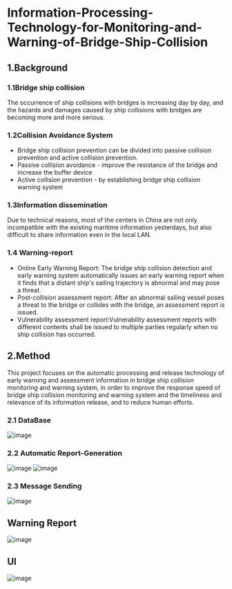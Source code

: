 # Information-Processing-Technology-for-Monitoring-and-Warning-of-Bridge-Ship-Collision
## 1.Background

### 1.1Bridge ship collision
The occurrence of ship collisions with bridges is increasing day by day, and the hazards and damages caused by ship collisions with bridges are becoming more and more serious.
### 1.2Collision Avoidance System
- Bridge ship collision prevention can be divided into passive collision prevention and active collision prevention.
- Passive collision avoidance - improve the resistance of the bridge and increase the buffer device
- Active collision prevention - by establishing bridge ship collision warning system
### 1.3Information dissemination
Due to technical reasons, most of the centers in China are not only incompatible with the existing maritime information yesterdays, but also difficult to share information even in the local LAN.

### 1.4 Warning-report
- Online Early Warning Report: The bridge ship collision detection and early warning system automatically issues an early warning report when it finds that a distant ship's sailing trajectory is abnormal and may pose a threat.
- Post-collision assessment report: After an abnormal sailing vessel poses a threat to the bridge or collides with the bridge, an assessment report is issued.
- Vulnerability assessment report:Vulnerability assessment reports with different contents shall be issued to multiple parties regularly when no ship collision has occurred.

## 2.Method
This project focuses on the automatic processing and release technology of early warning and assessment information in bridge ship collision monitoring and warning system, in order to improve the response speed of bridge ship collision monitoring and warning system and the timeliness and relevance of its information release, and to reduce human efforts.

### 2.1 DataBase
![image](https://user-images.githubusercontent.com/39005000/198709047-f1efea96-f2be-4ef2-97f3-0bc8480f0627.png)
### 2.2 Automatic Report-Generation
![image](https://user-images.githubusercontent.com/39005000/198709106-688e38f5-e475-4618-9e00-627bf6c1d19d.png)
![image](https://user-images.githubusercontent.com/39005000/198709116-8b55bb19-a749-4ba7-96a4-e55c8123efa0.png)
### 2.3 Message Sending
![image](https://user-images.githubusercontent.com/39005000/198709159-8e15dfab-01d1-43f0-97a0-909873b98c80.png)

## Warning Report
![image](https://user-images.githubusercontent.com/39005000/198708926-bd139309-f9a5-4a15-b681-8637767a8f31.png)

## UI
![image](https://user-images.githubusercontent.com/39005000/198708892-366f7330-862a-4a95-afe7-1155ee8fe607.png)
